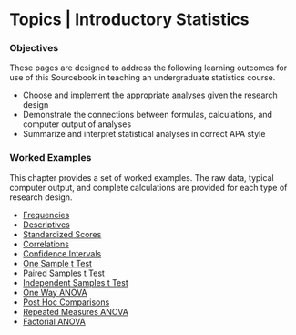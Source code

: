 # Topics | Introductory Statistics

### Objectives

These pages are designed to address the following learning outcomes for use of this Sourcebook in teaching an undergraduate statistics course.

- Choose and implement the appropriate analyses given the research design
- Demonstrate the connections between formulas, calculations, and computer output of analyses
- Summarize and interpret statistical analyses in correct APA style

### Worked Examples

This chapter provides a set of worked examples. The raw data, typical computer output, and complete calculations are provided for each type of research design.

- [Frequencies](./worked-examples/frequencies.md)
- [Descriptives](./worked-examples/descriptives.md)
- [Standardized Scores](./worked-examples/standardized.md)
- [Correlations](./worked-examples/correlations.md)
- [Confidence Intervals](./worked-examples/intervals.md)
- [One Sample t Test](./worked-examples/onesample.md)
- [Paired Samples t Test](./worked-examples/paired.md)
- [Independent Samples t Test](./worked-examples/independent.md)
- [One Way ANOVA](./worked-examples/oneway.md)
- [Post Hoc Comparisons](./worked-examples/posthocs.md)
- [Repeated Measures ANOVA](./worked-examples/repeated.md)
- [Factorial ANOVA](./worked-examples/factorial.md)

